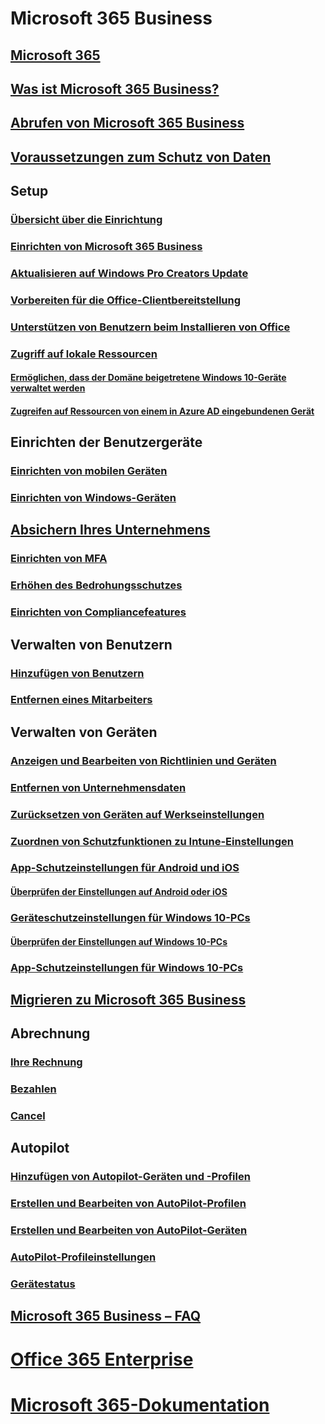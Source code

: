 # Microsoft 365 Business
## [Microsoft 365](index.md)
## [Was ist Microsoft 365 Business?](microsoft-365-business-overview.md)
## [Abrufen von Microsoft 365 Business](sign-up.md)
## [Voraussetzungen zum Schutz von Daten](pre-requisites-for-data-protection.md)
## Setup
### [Übersicht über die Einrichtung](set-up-overview.md)
### [Einrichten von Microsoft 365 Business](set-up.md)
### [Aktualisieren auf Windows Pro Creators Update](upgrade-to-windows-pro-creators-update.md)
### [Vorbereiten für die Office-Clientbereitstellung](prepare-for-office-client-deployment.md)
### [Unterstützen von Benutzern beim Installieren von Office](help-users-install-office.md)
### [Zugriff auf lokale Ressourcen]()
#### [Ermöglichen, dass der Domäne beigetretene Windows 10-Geräte verwaltet werden](manage-windows-devices.md)
#### [Zugreifen auf Ressourcen von einem in Azure AD eingebundenen Gerät](access-resources.md)
## Einrichten der Benutzergeräte
### [Einrichten von mobilen Geräten](set-up-mobile-devices.md)
### [Einrichten von Windows-Geräten](set-up-windows-devices.md)
## [Absichern Ihres Unternehmens](security-features.md)
### [Einrichten von MFA](set-up-mfa.md)
### [Erhöhen des Bedrohungsschutzes](increase-threat-protection.md)
### [Einrichten von Compliancefeatures](set-up-compliance.md)
## Verwalten von Benutzern
### [Hinzufügen von Benutzern](add-users-m365b.md)
### [Entfernen eines Mitarbeiters](/Office365/Admin/add-users/remove-former-employee?toc=/microsoft-365/business/toc.json&bc=/microsoft-365/business/breadcrumb/toc.json)
## Verwalten von Geräten
### [Anzeigen und Bearbeiten von Richtlinien und Geräten](view-policies-and-devices.md)
### [Entfernen von Unternehmensdaten](remove-company-data.md)
### [Zurücksetzen von Geräten auf Werkseinstellungen](reset-devices-to-factory-settings.md)
### [Zuordnen von Schutzfunktionen zu Intune-Einstellungen](map-protection-features-to-intune-settings.md)
### [App-Schutzeinstellungen für Android und iOS](app-protection-settings-for-android-and-ios.md)
#### [Überprüfen der Einstellungen auf Android oder iOS](validate-settings-on-android-or-ios.md)
### [Geräteschutzeinstellungen für Windows 10-PCs](protection-settings-for-windows-10-pcs.md)
#### [Überprüfen der Einstellungen auf Windows 10-PCs](validate-settings-on-windows-10-pcs.md)
### [App-Schutzeinstellungen für Windows 10-PCs](protection-settings-for-windows-10-devices.md)
## [Migrieren zu Microsoft 365 Business](migrate-to-microsoft-365-business.md)
## Abrechnung
### [Ihre Rechnung](/Office365/Admin/subscriptions-and-billing/view-your-bill-or-invoice?toc=/microsoft-365/business/toc.json&bc=/microsoft-365/business/breadcrumb/toc.json)
### [Bezahlen](/Office365/Admin/subscriptions-and-billing/pay-for-your-subscription?toc=/microsoft-365/business/toc.json&bc=/microsoft-365/business/breadcrumb/toc.json)
### [Cancel](/Office365/Admin/subscriptions-and-billing/cancel-your-subscription?toc=/microsoft-365/business/toc.json&bc=/microsoft-365/business/breadcrumb/toc.json)
## Autopilot
### [Hinzufügen von Autopilot-Geräten und -Profilen](add-autopilot-devices-and-profile.md)
### [Erstellen und Bearbeiten von AutoPilot-Profilen](create-and-edit-autopilot-profiles.md)
### [Erstellen und Bearbeiten von AutoPilot-Geräten](create-and-edit-autopilot-devices.md)
### [AutoPilot-Profileinstellungen](autopilot-profile-settings.md)
### [Gerätestatus](device-states.md)
## [Microsoft 365 Business – FAQ](support/microsoft-365-business-faqs.md)
# [Office 365 Enterprise](https://docs.microsoft.com/office365/enterprise)
# [Microsoft 365-Dokumentation](https://docs.microsoft.com/microsoft-365)